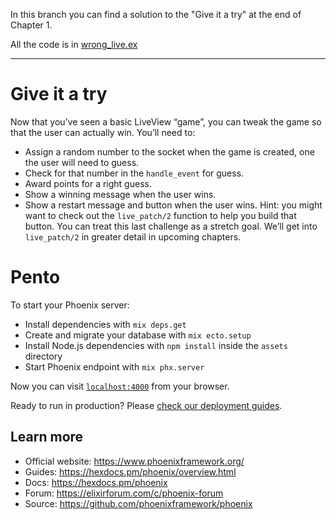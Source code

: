 In this branch you can find a solution to the "Give it a try" at the end of Chapter 1.

All the code is in [wrong_live.ex](/lib/pento_web/live/wrong_live.ex)

---

# Give it a try

Now that you’ve seen a basic LiveView “game”, you can tweak the game so that the user can actually win. You’ll need to:

- Assign a random number to the socket when the game is created, one the user will need to guess.
- Check for that number in the `handle_event` for guess.
- Award points for a right guess.
- Show a winning message when the user wins.
- Show a restart message and button when the user wins. Hint: you might want to check out the `live_patch/2` function to help you build that button. You can treat this last challenge as a stretch goal. We’ll get into `live_patch/2` in greater detail in upcoming chapters.

# Pento

To start your Phoenix server:

  * Install dependencies with `mix deps.get`
  * Create and migrate your database with `mix ecto.setup`
  * Install Node.js dependencies with `npm install` inside the `assets` directory
  * Start Phoenix endpoint with `mix phx.server`

Now you can visit [`localhost:4000`](http://localhost:4000) from your browser.

Ready to run in production? Please [check our deployment guides](https://hexdocs.pm/phoenix/deployment.html).

## Learn more

  * Official website: https://www.phoenixframework.org/
  * Guides: https://hexdocs.pm/phoenix/overview.html
  * Docs: https://hexdocs.pm/phoenix
  * Forum: https://elixirforum.com/c/phoenix-forum
  * Source: https://github.com/phoenixframework/phoenix
